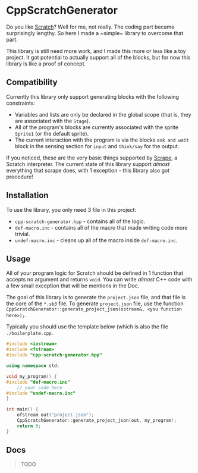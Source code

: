 # CppScratchGenerator

Do you like [Scratch](https://scratch.mit.edu/)? Well for me, not really. The
coding part became surprisingly lengthy.  So here I made a ~simple~ library to
overcome that part.

This library is still need more work, and I made this more or less like a toy
project. It got potential to actually support all of the blocks, but for now
this library is like a proof of concept.


## Compatibility
Currently this library only support generating blocks with the following 
constraints:
- Variables and lists are only be declared in the global scope (that is, they
are associated with the `Stage`).
- All of the program's blocks are currently associated with the sprite `Sprite1`
(or the default sprite).
- The current interaction with the program is via the blocks `ask and wait`
block in the sensing section for `input` and `think/say` for the output.

If you noticed, these are the very basic things supported by
[Scrape](https://github.com/scraterpreter/scrape), a Scratch interpreter.
The current state of this library support _almost_ everything that scrape does,
with 1 exception - this library also got procedure!

## Installation
To use the library, you only need 3 file in this project:
- `cpp-scratch-generator.hpp` - contains all of the logic.
- `def-macro.inc` - contains all of the macro that made writing code more trivial.
- `undef-macro.inc` - cleans up all of the macro inside `def-macro.inc`.

## Usage
All of your program logic for Scratch should be defined in 1 function that
accepts no argument and returns `void`. You can write _almost_ C++ code with
a few small exception that will be mentions in the Doc. 

The goal of this library is to generate the `project.json` file, and that
file is the core of the `*.sb3` file. To generate `project.json` file,
use the function
`CppScratchGenerator::generate_project_json(ostream&, <you function here>);`.

Typically you should use the template below (which is also the file
`./boilerplate.cpp`.


```c++
#include <iostream>
#include <fstream>
#include "cpp-scratch-generator.hpp"

using namespace std;

void my_program() {
#include "def-macro.inc"
    // your code here
#include "undef-macro.inc"
}

int main() {
    ofstream out("project.json");
    CppScratchGenerator::generate_project_json(out, my_program);
    return 0;
}
```

## Docs
> TODO


